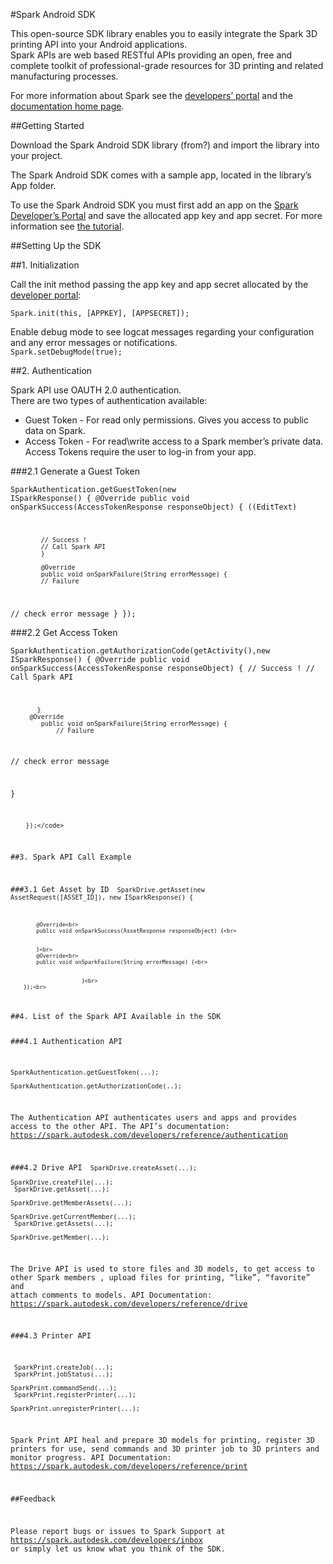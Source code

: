 #Spark Android SDK

This open-source SDK library enables you to easily integrate the Spark 3D printing API into your Android applications.<br>
Spark APIs are web based RESTful APIs providing an open, free and complete toolkit of professional-grade resources for 3D printing and related manufacturing processes. 

For more information about Spark see the [developers’ portal](https://spark.autodesk.com/developers/) and the [documentation home page](https://spark.autodesk.com/developers/reference/).

##Getting Started

Download the Spark Android SDK library (from?) and import the library into your project.

The Spark Android SDK comes with a sample app, located in the library’s App folder.

To use the Spark Android SDK you must first add an app on the [Spark Developer’s Portal](https://spark.autodesk.com/developers/myApps) and save the allocated app key and app secret. For more information see [the tutorial](https://spark.autodesk.com/developers/reference/introduction/tutorials/register-an-app).

##Setting Up the SDK

##1. Initialization

Call the init method passing the app key and app secret allocated by the [developer portal](https://spark.autodesk.com/developers/myApps):

<code>Spark.init(this, [APPKEY], [APPSECRET]);</code>

Enable debug mode to see logcat messages regarding your configuration and any error messages or notifications.<br>
<code>Spark.setDebugMode(true);</code>

##2. Authentication

Spark API use OAUTH 2.0 authentication.<br>
There are two types of authentication available:<br>
* Guest Token - For read only permissions. Gives you access to public data on Spark.
* Access Token - For read\write access to a Spark member’s private data. Access Tokens require the user to log-in from your app.

###2.1 Generate a Guest Token

<code>SparkAuthentication.getGuestToken(new ISparkResponse<AccessTokenResponse>() {
            @Override
            public void onSparkSuccess(AccessTokenResponse responseObject) {
                ((EditText) 
			
			// Success !
			// Call Spark API
            }

            @Override
            public void onSparkFailure(String errorMessage) {
			// Failure
// check error message
            }
        });</code>

###2.2  Get Access Token

<code>SparkAuthentication.getAuthorizationCode(getActivity(),new ISparkResponse<AccessTokenResponse>() {
            @Override
            public void onSparkSuccess(AccessTokenResponse responseObject) {
// Success !
			// Call Spark API


           }
         @Override
            public void onSparkFailure(String errorMessage) {
       			// Failure
// check error message
                    
}

        });</code>

##3. Spark API Call Example

###3.1 Get Asset by ID
<code>
SparkDrive.getAsset(new AssetRequest([ASSET_ID]), new ISparkResponse<AssetResponse>() {<br>

            @Override<br>
            public void onSparkSuccess(AssetResponse responseObject) {<br>


            }<br>
            @Override<br>
            public void onSparkFailure(String errorMessage) {<br>


                          }<br>
        });<br>
</code>
##4. List of the Spark API Available in the SDK

###4.1 Authentication API

<code>SparkAuthentication.getGuestToken(...);<br>
      SparkAuthentication.getAuthorizationCode(..);</code>

The Authentication API authenticates users and apps and provides access to the other API. The API’s documentation: https://spark.autodesk.com/developers/reference/authentication

###4.2 Drive API
<code>     SparkDrive.createAsset(...);<br>
     SparkDrive.createFile(...);<br>
     SparkDrive.getAsset(...);<br>
     SparkDrive.getMemberAssets(...);<br>
     SparkDrive.getCurrentMember(...);<br>
     SparkDrive.getAssets(...);<br>
     SparkDrive.getMember(...);</code>

The Drive API is used to store files and 3D models, to get access to other Spark members , upload files for printing, “like”, “favorite” and attach comments to models. 
API Documentation: https://spark.autodesk.com/developers/reference/drive

###4.3 Printer API

<code> SparkPrint.createJob(...);<br>
       SparkPrint.jobStatus(...);<br>
       SparkPrint.commandSend(...);<br>
       SparkPrint.registerPrinter(...);<br>
       SparkPrint.unregisterPrinter(...);</code>

Spark Print API heal and prepare 3D models for printing, register 3D printers for use, send commands and 3D printer job to 3D printers and monitor progress.
API Documentation: https://spark.autodesk.com/developers/reference/print 


##Feedback

Please report bugs or issues to Spark Support at https://spark.autodesk.com/developers/inbox or simply let us know what you think of the SDK.
